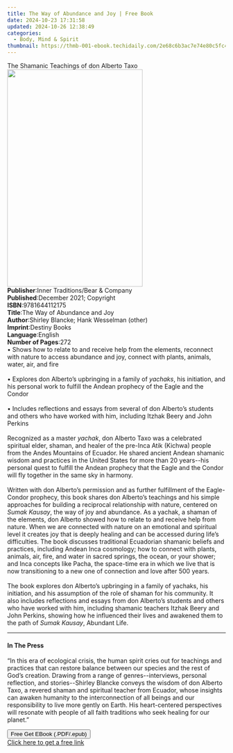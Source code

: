 ```yaml
---
title: The Way of Abundance and Joy | Free Book
date: 2024-10-23 17:31:58
updated: 2024-10-26 12:38:49
categories:
  - Body, Mind & Spirit
thumbnail: https://thmb-001-ebook.techidaily.com/2e68c6b3ac7e74e80c5fc48d58bc4fe76f78aa02aef3de6e283c35365990e61e.jpg
---
```

<main id="book-container">
  <div class="flex flex-col">
    <div class="book-brief flex-1 py-6 px-4 sm:p-6 md:py-10 md:px-8">
      <!-- brief-->
      <div class="book-brief-main">
        The Shamanic Teachings of don Alberto Taxo
      </div>
    </div>
    <div
      class="book-meta-info flex-1 grid gap-4 col-start-1 col-end-3 row-start-1 sm:mb-6 sm:grid-cols-4 lg:gap-6 lg:col-start-2 lg:row-end-6 lg:row-span-6 lg:mb-0"
    >
      <div
        class="book-meta-info-left place-content-center mt-4 p-4 text-sm leading-6 col-start-2 col-span-2 dark:text-slate-400"
      >
        <img
          class="w-full h-500 object-cover rounded-lg sm:h-255 sm:col-span-2 lg:col-span-full"
          src="https://img-001-ebook.techidaily.com/50b29b39633d653ee6b1dc279c8b1ef6c69861d8acc788152dc114c586b9d355.jpg"
          alt=""
          width="312"
          height="500"
        />
      </div>
      <div
        class="book-meta-info-right mt-2 col-start-1 row-start-2 col-span-3 self-center"
      >
        <!-- meta data  -->
        <div class="flex flex-col px-4 md:px-8">
          <div class="flex-1">
            <strong>Publisher</strong>:<span class="px-2"
              >Inner Traditions/Bear &amp; Company</span
            >
          </div>
          <div class="flex-1">
            <strong>Published</strong>:<span class="px-2"
              >December 2021; Copyright</span
            >
          </div>
          <div class="flex-1">
            <strong>ISBN</strong>:<span class="px-2">9781644112175</span>
          </div>
          <div class="flex-1">
            <strong>Title</strong>:<span class="px-2"
              >The Way of Abundance and Joy</span
            >
          </div>
          <div class="flex-1">
            <strong>Author</strong>:<span class="px-2"
              >Shirley Blancke; Hank Wesselman (other)</span
            >
          </div>
          <div class="flex-1">
            <strong>Imprint</strong>:<span class="px-2">Destiny Books</span>
          </div>
          <div class="flex-1">
            <strong>Language</strong>:<span class="px-2">English</span>
          </div>
          <div class="flex-1">
            <strong>Number of Pages</strong>:<span class="px-2">272</span>
          </div>
        </div>
      </div>
    </div>
    <div class="book-description flex-1 py-6 px-4 sm:p-6 md:py-10 md:px-8">
      <div class="book-description-main">
        <div accordion-content="" id="description">
          • Shows how to relate to and receive help from the elements, reconnect
          with nature to access abundance and joy, connect with plants, animals,
          water, air, and fire <br /><br />• Explores don Alberto’s upbringing
          in a family of <i>yachaks</i>, his initiation, and his personal work
          to fulfill the Andean prophecy of the Eagle and the Condor
          <br /><br />• Includes reflections and essays from several of don
          Alberto’s students and others who have worked with him, including
          Itzhak Beery and John Perkins <br /><br />Recognized as a master
          <i>yachak</i>, don Alberto Taxo was a celebrated spiritual elder,
          shaman, and healer of the pre-Inca Atik (Kichwa) people from the Andes
          Mountains of Ecuador. He shared ancient Andean shamanic wisdom and
          practices in the United States for more than 20 years--his personal
          quest to fulfill the Andean prophecy that the Eagle and the Condor
          will fly together in the same sky in harmony. <br /><br />Written with
          don Alberto’s permission and as further fulfillment of the
          Eagle-Condor prophecy, this book shares don Alberto’s teachings and
          his simple approaches for building a reciprocal relationship with
          nature, centered on <i>Sumak Kausay</i>, the way of joy and abundance.
          As a yachak, a shaman of the elements, don Alberto showed how to
          relate to and receive help from nature. When we are connected with
          nature on an emotional and spiritual level it creates joy that is
          deeply healing and can be accessed during life’s difficulties. The
          book discusses traditional Ecuadorian shamanic beliefs and practices,
          including Andean Inca cosmology; how to connect with plants, animals,
          air, fire, and water in sacred springs, the ocean, or your shower; and
          Inca concepts like Pacha, the space-time era in which we live that is
          now transitioning to a new one of connection and love after 500 years.
          <br /><br />The book explores don Alberto’s upbringing in a family of
          yachaks, his initiation, and his assumption of the role of shaman for
          his community. It also includes reflections and essays from don
          Alberto’s students and others who have worked with him, including
          shamanic teachers Itzhak Beery and John Perkins, showing how he
          influenced their lives and awakened them to the path of
          <i>Sumak Kausay</i>, Abundant Life.
        </div>
        <div class="accordion-fader"></div>
      </div>
    </div>
    <div class="book-excerpts flex-1 py-6 px-4 sm:p-6 md:py-10 md:px-8">
      <!-- excerpts-->
      <div class="book-excerpts-main">
        <hr />
        <h4 class="placeholder placeholder-heading">
          <span>In The Press</span>
        </h4>
        <p>
          “In this era of ecological crisis, the human spirit cries out for
          teachings and practices that can restore balance between our species
          and the rest of God’s creation. Drawing from a range of
          genres--interviews, personal reflection, and stories--Shirley Blancke
          conveys the wisdom of don Alberto Taxo, a revered shaman and spiritual
          teacher from Ecuador, whose insights can awaken humanity to the
          interconnection of all beings and our responsibility to live more
          gently on Earth. His heart-centered perspectives will resonate with
          people of all faith traditions who seek healing for our planet.”
        </p>
      </div>
    </div>
    <div
      class="book-about-author flex-1 py-6 px-4 sm:p-6 md:py-10 md:px-8"
    ></div>
    <div class="book-free-get flex-1 py-6 px-4 sm:p-6 md:py-10 md:px-8">
      <button
        id="btn-free-get"
        class="bg-blue-500 hover:bg-blue-700 text-white font-bold py-2 px-4 rounded"
      >
        Free Get EBook (.PDF/.epub)
      </button>
      <div id="countdown-display" class="px-2 text-lg mt-2"></div>
      <a
        id="free-link"
        class="hidden bg-blue-500 hover:bg-blue-700 text-white font-bold py-2 px-4 rounded"
        href="https://www.ebooks.com/en-us/book/210266249/the-way-of-abundance-and-joy/shirley-blancke/"
        target="_blank"
        >Click here to get a free link</a
      >
    </div>
    <script>
      let countdownTime = 0;
      let countdownInterval = null;
      document
        .getElementById('btn-free-get')
        .addEventListener('click', startCountdown);
      function startCountdown() {
        countdownTime = new Date().getTime() + 60000 * 3;
        countdownInterval = setInterval(updateCountdown, 1000);
        document.getElementById('btn-free-get').disabled = true;
        document
          .getElementById('btn-free-get')
          .classList.add('bg-gray-500', 'cursor-not-allowed');
      }
      function updateCountdown() {
        let currentTime = new Date().getTime();
        let timeLeft = countdownTime - currentTime;
        let secondsLeft = Math.floor(timeLeft / 1000);
        document.getElementById('countdown-display').innerHTML =
          `Remaining time: ${secondsLeft} seconds.`;
        if (secondsLeft <= 0) {
          clearInterval(countdownInterval);
          document.getElementById('btn-free-get').classList.add('hidden');
          document.getElementById('free-link').classList.remove('hidden');
          document.getElementById('countdown-display').innerHTML = '';
        }
      }
    </script>
  </div>
</main>
